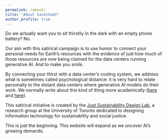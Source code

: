 ```yaml
---
permalink: /about/
title: "About SavetheAI"
author_profile: true
---
```

Do we actually want you to sit thirstily in the dark with an empty phone battery? No. 

Our aim with this satirical campaign is to use humor to connect your personal needs for Earth’s resources with the evidence of just how much of those resources are now being claimed for the data centers running generative AI. And to make you smile.

By connecting your thirst with a data center’s cooling system, we address what is sometimes called psychological distance: it is very hard to relate personally to the distant data centers where generative AI models do their work. We normally write about this kind of thing more academically ([here](https://www.semanticscholar.org/paper/Limits-at-a-Distance%3A-Design-Directions-to-Address-Bhardwaj/41ebfd61217c8d1287fa0b6f28bc57d3f34f5a22) and [here](https://direct.mit.edu/books/oa-monograph/5594/chapter/4218569/Searching-for-Just-Sustainable-Design-Decisions)).

This satirical initiative is created by the [Just Sustainability Design Lab](https://justsustainabilitydesign.org/), a research group at the University of Toronto dedicated to designing information technology for sustainability and social justice.

This is just the beginning. This website will expand as we uncover AI’s growing demands. 
